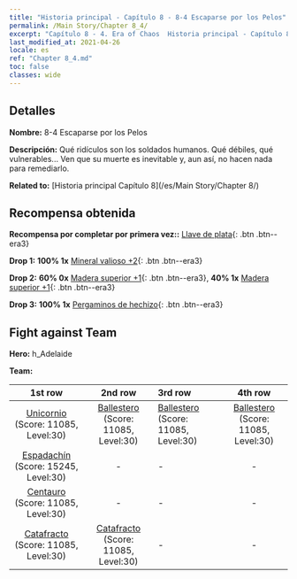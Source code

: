 ```yaml
---
title: "Historia principal - Capítulo 8 - 8-4 Escaparse por los Pelos"
permalink: /Main Story/Chapter 8_4/
excerpt: "Capítulo 8 - 4. Era of Chaos  Historia principal - Capítulo 8_4. 8-4 Escaparse por los Pelos"
last_modified_at: 2021-04-26
locale: es
ref: "Chapter 8_4.md"
toc: false
classes: wide
---
```


## Detalles

 **Nombre:** 8-4 Escaparse por los Pelos

 **Descripción:** Qué ridículos son los soldados humanos. Qué débiles, qué vulnerables... Ven que su muerte es inevitable y, aun así, no hacen nada para remediarlo.

 **Related to:** [Historia principal Capítulo 8](/es/Main Story/Chapter 8/)

## Recompensa obtenida

 **Recompensa por completar por primera vez::** [Llave de plata](/ItemsES/con_693/){: .btn .btn--era3}

 **Drop 1:** **100% 1x** [Mineral valioso +2](/ItemsES/mat_26/){: .btn .btn--era3}

 **Drop 2:** **60% 0x** [Madera superior +1](/ItemsES/mat_20/){: .btn .btn--era3}, **40% 1x** [Madera superior +1](/ItemsES/mat_20/){: .btn .btn--era3}

 **Drop 3:** **100% 1x** [Pergaminos de hechizo](/ItemsES/con_694/){: .btn .btn--era3}


## Fight against Team
 **Hero:** h_Adelaide

 **Team:**


  | 1st row | 2nd row | 3rd row | 4th row |
  |:----:|:----:|:----|:----:|
  | [Unicornio](/es/units/Unicorn/) (Score: 11085, Level:30)  | [Ballestero](/es/units/Marksman/) (Score: 11085, Level:30)  | [Ballestero](/es/units/Marksman/) (Score: 11085, Level:30)  | [Ballestero](/es/units/Marksman/) (Score: 11085, Level:30)  |
  | [Espadachín](/es/units/Swordsman/) (Score: 15245, Level:30)  | - | - | - |
  | [Centauro](/es/units/Centaur/) (Score: 11085, Level:30)  | - | - | - |
  | [Catafracto](/es/units/Cavalier/) (Score: 11085, Level:30)  | [Catafracto](/es/units/Cavalier/) (Score: 11085, Level:30)  | - | - |


